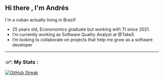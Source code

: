 ## Hi there , I'm Andrés ##

I'm a cuban actually living in Brazil!
- 25 years old, Econonomics graduate but working with TI since 2021.
- I’m currently working as Software Quality Analyst at @Take5
- I’m looking to collaborate on projects that help me grow as a software developer

---

### :✅: My Stats : 
[![GitHub Streak](http://github-readme-streak-stats.herokuapp.com?user=amgrcia97&theme=merko)](https://git.io/streak-stats)
